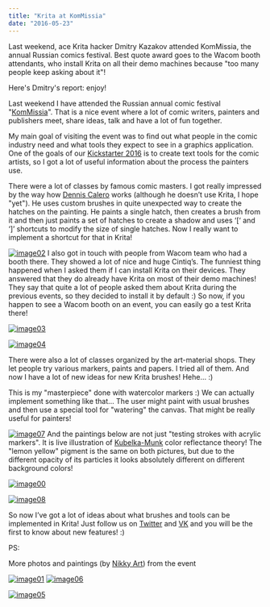 ```yaml
---
title: "Krita at KomMissia"
date: "2016-05-23"
---
```


Last weekend, ace Krita hacker Dmitry Kazakov attended KomMissia, the annual Russian comics festival. Best quote award goes to the Wacom booth attendants, who install Krita on all their demo machines because "too many people keep asking about it"!

Here's Dmitry's report: enjoy!

Last weekend I have attended the Russian annual comic festival "[KomMissia](http://kommissia.ru/)". That is a nice event where a lot of comic writers, painters and publishers meet, share ideas, talk and have a lot of fun together.

My main goal of visiting the event was to find out what people in the comic industry need and what tools they expect to see in a graphics application. One of the goals of our [Kickstarter 2016](https://www.kickstarter.com/projects/krita/krita-2016-lets-make-text-and-vector-art-awesome) is to create text tools for the comic artists, so I got a lot of useful information about the process the painters use.

There were a lot of classes by famous comic masters. I got really impressed by the way how [Dennis Calero](http://denniscalero.com/) works (although he doesn’t use Krita, I hope "yet"). He uses custom brushes in quite unexpected way to create the hatches on the painting. He paints a single hatch, then creates a brush from it and then just paints a set of hatches to create a shadow and uses ‘\[‘ and ‘\]’ shortcuts to modify the size of single hatches. Now I really want to implement a shortcut for that in Krita!

[![image02](../images/image02-1024x768.jpg)](https://krita.org/wp-content/uploads/2016/05/image02.jpg) I also got in touch with people from Wacom team who had a booth there. They showed a lot of nice and huge Cintiq’s. The funniest thing happened when I asked them if I can install Krita on their devices. They answered that they do already have Krita on most of their demo machines! They say that quite a lot of people asked them about Krita during the previous events, so they decided to install it by default :) So now, if you happen to see a Wacom booth on an event, you can easily go a test Krita there!

[![image03](../images/image03-1024x768.jpg)](https://krita.org/wp-content/uploads/2016/05/image03.jpg)

[![image04](../images/image04-1024x768.jpg)](https://krita.org/wp-content/uploads/2016/05/image04.jpg)

There were also a lot of classes organized by the art-material shops. They let people try various markers, paints and papers. I tried all of them. And now I have a lot of new ideas for new Krita brushes! Hehe… :)

This is my "masterpiece" done with watercolor markers :) We can actually implement something like that… The user might paint with usual brushes and then use a special tool for "watering" the canvas. That might be really useful for painters!

[![image07](../images/image07-768x1024.jpg)](https://krita.org/wp-content/uploads/2016/05/image07.jpg) And the paintings below are not just "testing strokes with acrylic markers". It is live illustration of [Kubelka-Munk](https://de.wikipedia.org/wiki/Kubelka-Munk-Theorie) color reflectance theory! The "lemon yellow" pigment is the same on both pictures, but due to the different opacity of its particles it looks absolutely different on different background colors!

[![image00](../images/image00-1024x768.jpg)](https://krita.org/wp-content/uploads/2016/05/image00.jpg)

[![image08](../images/image08-1024x768.jpg)](https://krita.org/wp-content/uploads/2016/05/image08.jpg)

So now I’ve got a lot of ideas about what brushes and tools can be implemented in Krita! Just follow us on [Twitter](https://twitter.com/krita_painting) and [VK](http://vk.com/ilovefreeart) and you will be the first to know about new features! :)

PS:

More photos and paintings (by [Nikky Art](http://vk.com/toryberriro)) from the event

[![image01](../images/image01-1024x768.jpg)](https://krita.org/wp-content/uploads/2016/05/image01.jpg) [![image06](../images/image06-1024x830.jpg)](https://krita.org/wp-content/uploads/2016/05/image06.jpg)

[![image05](../images/image05-1024x768.jpg)](https://krita.org/wp-content/uploads/2016/05/image05.jpg)
